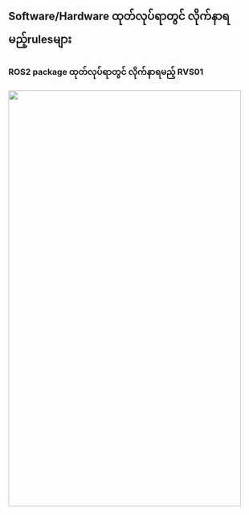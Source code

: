 ## Software/Hardware ထုတ်လုပ်ရာတွင် လိုက်နာရမည့်rulesများ

### ROS2 package ထုတ်လုပ်ရာတွင် လိုက်နာရမည့် RVS01 

<img src="version.png" height="827" width="463">